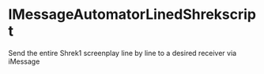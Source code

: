# IMessageAutomatorLinedShrekscript
Send the entire Shrek1 screenplay line by line to a desired receiver via iMessage

